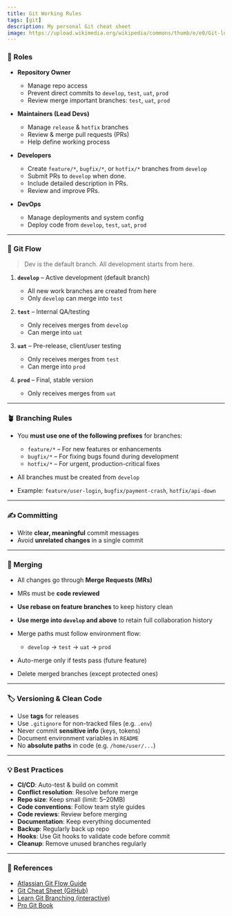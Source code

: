 ```yaml
---
title: Git Working Rules
tags: [git]
description: My personal Git cheat sheet
image: https://upload.wikimedia.org/wikipedia/commons/thumb/e/e0/Git-logo.svg/1024px-Git-logo.svg.png
---
```


### 👥 Roles

* **Repository Owner**

  * Manage repo access
  * Prevent direct commits to `develop`, `test`, `uat`, `prod`
  * Review merge important branches: `test`, `uat`, `prod`

* **Maintainers (Lead Devs)**

  * Manage `release` & `hotfix` branches
  * Review & merge pull requests (PRs)
  * Help define working process

* **Developers**

  * Create `feature/*`, `bugfix/*`, or `hotfix/*` branches from `develop`
  * Submit PRs to `develop` when done.
  * Include detailed description in PRs.
  * Review and improve PRs.

* **DevOps**

  * Manage deployments and system config
  * Deploy code from `develop`, `test`, `uat`, `prod`

---

### 🔁 Git Flow

> Dev is the default branch. All development starts from here.

1. **`develop`** – Active development (default branch)

   * All new work branches are created from here
   * Only `develop` can merge into `test`

2. **`test`** – Internal QA/testing

   * Only receives merges from `develop`
   * Can merge into `uat`

3. **`uat`** – Pre-release, client/user testing

   * Only receives merges from `test`
   * Can merge into `prod`

4. **`prod`** – Final, stable version

   * Only receives merges from `uat`

---

### 🪴 Branching Rules

* You **must use one of the following prefixes** for branches:

  * `feature/*` – For new features or enhancements
  * `bugfix/*` – For fixing bugs found during development
  * `hotfix/*` – For urgent, production-critical fixes
* All branches must be created from `develop`
* Example: `feature/user-login`, `bugfix/payment-crash`, `hotfix/api-down`

---

### ✍️ Committing

* Write **clear, meaningful** commit messages
* Avoid **unrelated changes** in a single commit

---

### 🔀 Merging

* All changes go through **Merge Requests (MRs)**
* MRs must be **code reviewed**
* **Use rebase on feature branches** to keep history clean
* **Use merge into `develop` and above** to retain full collaboration history
* Merge paths must follow environment flow:

  * `develop` → `test` → `uat` → `prod`
* Auto-merge only if tests pass (future feature)
* Delete merged branches (except protected ones)

---

### 🏷️ Versioning & Clean Code

* Use **tags** for releases
* Use `.gitignore` for non-tracked files (e.g. `.env`)
* Never commit **sensitive info** (keys, tokens)
* Document environment variables in `README`
* No **absolute paths** in code (e.g. `/home/user/...`)

---

### 💡 Best Practices

* **CI/CD**: Auto-test & build on commit
* **Conflict resolution**: Resolve before merge
* **Repo size**: Keep small (limit: 5–20MB)
* **Code conventions**: Follow team style guides
* **Code reviews**: Review before merging
* **Documentation**: Keep everything documented
* **Backup**: Regularly back up repo
* **Hooks**: Use Git hooks to validate code before commit
* **Cleanup**: Remove unused branches regularly

---

### 📘 References

* [Atlassian Git Flow Guide](https://www.atlassian.com/git/tutorials/comparing-workflows/gitflow-workflow)
* [Git Cheat Sheet (GitHub)](https://education.github.com/git-cheat-sheet-education.pdf)
* [Learn Git Branching (interactive)](https://learngitbranching.js.org/)
* [Pro Git Book](https://git-scm.com/book/en/v2)
